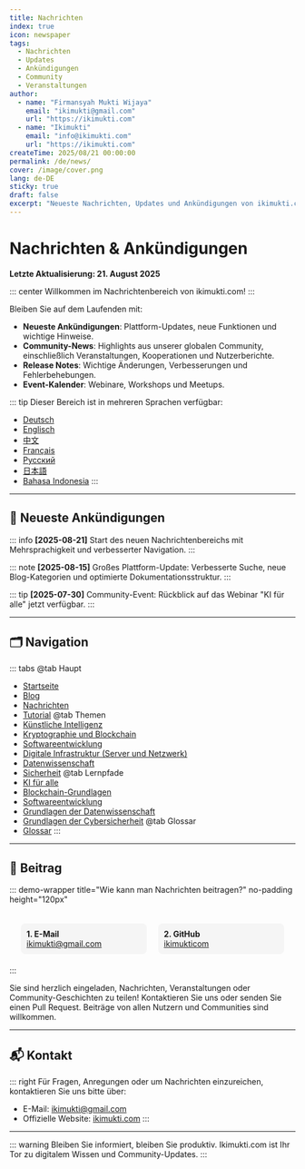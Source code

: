 ```yaml
---
title: Nachrichten
index: true
icon: newspaper
tags:
  - Nachrichten
  - Updates
  - Ankündigungen
  - Community
  - Veranstaltungen
author:
  - name: "Firmansyah Mukti Wijaya"
    email: "ikimukti@gmail.com"
    url: "https://ikimukti.com"
  - name: "Ikimukti"
    email: "info@ikimukti.com"
    url: "https://ikimukti.com"
createTime: 2025/08/21 00:00:00
permalink: /de/news/
cover: /image/cover.png
lang: de-DE
sticky: true
draft: false
excerpt: "Neueste Nachrichten, Updates und Ankündigungen von ikimukti.com, einschließlich Community-Events, Plattformänderungen und wichtiger Hinweise."
---
```



# Nachrichten & Ankündigungen

**Letzte Aktualisierung: 21. August 2025**

::: center
Willkommen im Nachrichtenbereich von ikimukti.com!
:::

Bleiben Sie auf dem Laufenden mit:

- **Neueste Ankündigungen**: Plattform-Updates, neue Funktionen und wichtige Hinweise.
- **Community-News**: Highlights aus unserer globalen Community, einschließlich Veranstaltungen, Kooperationen und Nutzerberichte.
- **Release Notes**: Wichtige Änderungen, Verbesserungen und Fehlerbehebungen.
- **Event-Kalender**: Webinare, Workshops und Meetups.

::: tip
Dieser Bereich ist in mehreren Sprachen verfügbar:
- [Deutsch](/de/news/)
- [Englisch](/news/)
- [中文](/zh/news/)
- [Français](/fr/news/)
- [Русский](/ru/news/)
- [日本語](/ja/news/)
- [Bahasa Indonesia](/id/news/)
:::

---

## 📰 Neueste Ankündigungen

::: info
**[2025-08-21]** Start des neuen Nachrichtenbereichs mit Mehrsprachigkeit und verbesserter Navigation.
:::

::: note
**[2025-08-15]** Großes Plattform-Update: Verbesserte Suche, neue Blog-Kategorien und optimierte Dokumentationsstruktur.
:::

::: tip
**[2025-07-30]** Community-Event: Rückblick auf das Webinar "KI für alle" jetzt verfügbar.
:::

---

## 🗂️ Navigation

::: tabs
@tab Haupt
- [Startseite](/de/)
- [Blog](/de/blog/)
- [Nachrichten](/de/news/)
- [Tutorial](/de/tutorial/)
@tab Themen
- [Künstliche Intelligenz](/de/topics/artificial-intelligence/)
- [Kryptographie und Blockchain](/de/topics/cryptography-and-blockchain/)
- [Softwareentwicklung](/de/topics/software-development/)
- [Digitale Infrastruktur (Server und Netzwerk)](/de/topics/infrastructure-digital-server-and-network/)
- [Datenwissenschaft](/de/topics/data-science/)
- [Sicherheit](/de/topics/security/)
@tab Lernpfade
- [KI für alle](/de/learning-paths/ai-for-everyone/)
- [Blockchain-Grundlagen](/de/learning-paths/blockchain-basics/)
- [Softwareentwicklung](/de/learning-paths/software-development/)
- [Grundlagen der Datenwissenschaft](/de/learning-paths/data-science-fundamentals/)
- [Grundlagen der Cybersicherheit](/de/learning-paths/cybersecurity-essentials/)
@tab Glossar
- [Glossar](/de/glossary/)
:::

---

## 🤝 Beitrag

::: demo-wrapper title="Wie kann man Nachrichten beitragen?" no-padding height="120px"
<div style="display: flex; gap: 20px; padding: 20px;">
	<div style="background: #f5f5f5; padding: 10px; border-radius: 8px; flex: 1;">
		<strong>1. E-Mail</strong><br>
		<a href="mailto:ikimukti@gmail.com">ikimukti@gmail.com</a>
	</div>
	<div style="background: #f5f5f5; padding: 10px; border-radius: 8px; flex: 1;">
		<strong>2. GitHub</strong><br>
		<a href="https://github.com/ikimukticom">ikimukticom</a>
	</div>
</div>
:::

Sie sind herzlich eingeladen, Nachrichten, Veranstaltungen oder Community-Geschichten zu teilen! Kontaktieren Sie uns oder senden Sie einen Pull Request. Beiträge von allen Nutzern und Communities sind willkommen.

---

## 📬 Kontakt

::: right
Für Fragen, Anregungen oder um Nachrichten einzureichen, kontaktieren Sie uns bitte über:

- E-Mail: [ikimukti@gmail.com](mailto:ikimukti@gmail.com)
- Offizielle Website: [ikimukti.com](https://ikimukti.com)
:::

---

::: warning
Bleiben Sie informiert, bleiben Sie produktiv. Ikimukti.com ist Ihr Tor zu digitalem Wissen und Community-Updates.
:::
